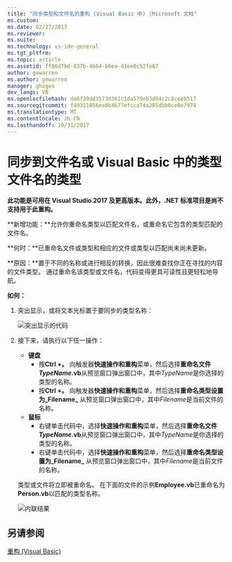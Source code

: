 ```yaml
---
title: "同步类型和文件名的重构 (Visual Basic 中) |Microsoft 文档"
ms.custom: 
ms.date: 02/27/2017
ms.reviewer: 
ms.suite: 
ms.technology: vs-ide-general
ms.tgt_pltfrm: 
ms.topic: article
ms.assetid: ff86d7bd-837b-4664-b0ea-d3ee0c52fe87
author: gewarren
ms.author: gewarren
manager: ghogen
dev_langs: VB
ms.openlocfilehash: da6f39dd3573d361c1da579eb3d84c2c8ceeb517
ms.sourcegitcommit: f40311056ea0b4677efcca74a285dbb0ce0e7974
ms.translationtype: MT
ms.contentlocale: zh-CN
ms.lasthandoff: 10/31/2017
---
```

# <a name="sync-a-type-to-a-filename-or-a-filename-to-a-type-in-visual-basic"></a>同步到文件名或 Visual Basic 中的类型文件名的类型

<!-- VERSIONLESS -->
**此功能是可用在 Visual Studio 2017 及更高版本。此外，.NET 标准项目是尚不支持用于此重构。**

**新增功能：**允许你重命名类型以匹配文件名，或重命名它包含的类型匹配的文件名。

**何时：**已重命名文件或类型和相应的文件或类型以匹配尚未尚未更新。 

**原因：**置于不同的名称或进行相反的转换，因此很难查找你正在寻找的内容的文件类型。  通过重命名该类型或文件名，代码变得更具可读性且更轻松地导航。

**如何：**

1. 突出显示，或将文本光标置于要同步的类型名称：

   ![突出显示的代码](media/synctype_highlight.png)

1. 接下来，请执行以下任一操作：
   * **键盘**
     * 按**Ctrl +。** 向触发器**快速操作和重构**菜单，然后选择**重命名文件*TypeName*.vb**从预览窗口弹出窗口中，其中*TypeName*是你选择的类型的名称。
     * 按**Ctrl +。** 向触发器**快速操作和重构**菜单，然后选择**重命名类型设置为_Filename_** 从预览窗口弹出窗口中，其中*Filename*是当前文件的名称。
   * **鼠标**
     * 右键单击代码中，选择**快速操作和重构**菜单，然后选择**重命名文件*TypeName*.vb**从预览窗口弹出窗口中，其中*TypeName*是你选择的类型的名称。
     * 右键单击代码中，选择**快速操作和重构**菜单，然后选择**重命名类型设置为_Filename_** 从预览窗口弹出窗口中，其中*Filename*是当前文件的名称。

   类型或文件将立即被重命名。  在下面的文件的示例**Employee.vb**已重命名为**Person.vb**以匹配的类型名称。

   ![内联结果](media/synctype_result.png)

## <a name="see-also"></a>另请参阅  
[重构 (Visual Basic)](../refactoring-vb.md)
